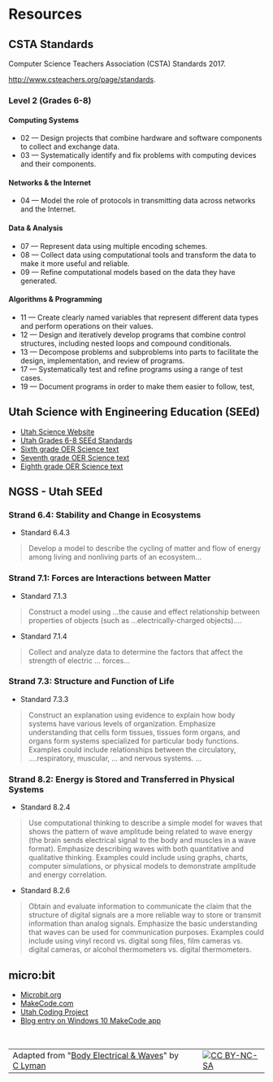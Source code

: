 # Resources

## CSTA Standards

Computer Science Teachers Association (CSTA) Standards 2017.

http://www.csteachers.org/page/standards.

### Level 2 (Grades 6-8)

#### Computing Systems

* 02 — Design projects that combine hardware and software components to collect and exchange data.
* 03 — Systematically identify and fix problems with computing devices and their components.

#### Networks & the Internet

* 04 — Model the role of protocols in transmitting data across networks and the Internet.

#### Data & Analysis

* 07 — Represent data using multiple encoding schemes.
* 08 — Collect data using computational tools and transform the data to make it more useful and reliable.
* 09  — Refine computational models based on the data they have generated.

#### Algorithms & Programming

* 11 — Create clearly named variables that represent different data types and perform operations on their values.
* 12 — Design and iteratively develop programs that combine control structures, including nested loops and compound conditionals.
* 13 — Decompose problems and subproblems into parts to facilitate the design, implementation, and review of programs.
* 17 — Systematically test and refine programs using a range of test cases.
* 19 — Document programs in order to make them easier to follow, test, 

## Utah Science with Engineering Education (SEEd)

* [Utah Science Website](https://schools.utah.gov/curr/science)
* [Utah Grades 6-8 SEEd Standards](https://schools.utah.gov/file/265a0b53-b6a7-48fb-b253-b6a5f38ffe19)
* [Sixth grade OER Science text](https://eq.uen.org/emedia/items/dae58176-b839-4b26-87e4-09ca5ed98875/1/Grade6RS.pdf)
* [Seventh grade OER Science text](https://eq.uen.org/emedia/items/afd89ff1-054c-4ac5-a712-67f4c6029644/1/Grade7RS.pdf)
* [Eighth grade OER Science text](https://eq.uen.org/emedia/items/e5219302-32b9-4c2f-ad65-38f303da6654/1/Grade8RS.pdf)

## NGSS - Utah SEEd

### Strand 6.4: Stability and Change in Ecosystems

* Standard 6.4.3

>Develop a model to describe the cycling of matter and flow of energy among living and nonliving parts of an ecosystem...

### Strand 7.1: Forces are Interactions between Matter

* Standard 7.1.3

>Construct a model using ...the cause and effect relationship between properties of objects (such as ...electrically-charged objects)....

* Standard 7.1.4

>Collect and analyze data to determine the factors that affect the strength of electric ... forces…

### Strand 7.3: Structure and Function of Life

* Standard 7.3.3

>Construct an explanation using evidence to explain how body systems have various levels of organization. Emphasize understanding that cells form tissues, tissues form organs, and organs form systems specialized for particular body functions. Examples could include relationships between the circulatory, ....respiratory, muscular, ... and nervous systems. ...

### Strand 8.2: Energy is Stored and Transferred in Physical Systems

* Standard 8.2.4

>Use computational thinking to describe a simple model for waves that shows the pattern of wave amplitude being related to wave energy (the brain sends electrical signal to the body and muscles in a wave format). Emphasize describing waves with both quantitative and qualitative thinking. Examples could include using graphs, charts, computer simulations, or physical models to demonstrate amplitude and energy correlation.

* Standard 8.2.6

>Obtain and evaluate information to communicate the claim that the structure of digital signals are a more reliable way to store or transmit information than analog signals. Emphasize the basic understanding that waves can be used for communication purposes. Examples could include using vinyl record vs. digital song files, film cameras vs. digital cameras, or alcohol thermometers vs. digital thermometers.

## micro:bit

* [Microbit.org](http://microbit.org)
* [MakeCode.com](https://makecode.com)
* [Utah Coding Project](http://utahcoding.org)
* [Blog entry on Windows 10 MakeCode app](https://sites.google.com/view/utahcodingproject/blog/2018-jan-makecode-app)

<br/>

| | | |
|-|-|-|
| Adapted from "[Body Electrical & Waves](https://drive.google.com/open?id=1KofuOt0v1lmQhQyJux1XWDVoCDeslcjDFysjStFmo1w)" by [C Lyman](http://utahcoding.org) | | [![CC BY-NC-SA](https://licensebuttons.net/l/by-nc-sa/4.0/80x15.png)](https://creativecommons.org/licenses/by-nc-sa/4.0/) |
